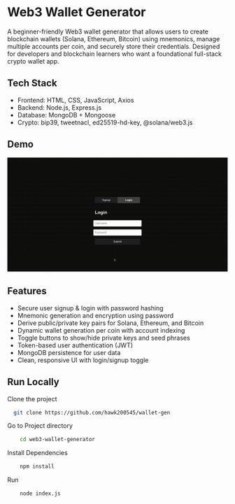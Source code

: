 # Web3 Wallet Generator

A beginner-friendly Web3 wallet generator that allows users to create blockchain wallets (Solana, Ethereum, Bitcoin) using mnemonics, manage multiple accounts per coin, and securely store their credentials. Designed for developers and blockchain learners who want a foundational full-stack crypto wallet app.

## Tech Stack

- Frontend: HTML, CSS, JavaScript, Axios
- Backend: Node.js, Express.js
- Database: MongoDB + Mongoose
- Crypto: bip39, tweetnacl, ed25519-hd-key, @solana/web3.js


## Demo

![Demo](assets/output.gif)

## Features

- Secure user signup & login with password hashing
- Mnemonic generation and encryption using password
- Derive public/private key pairs for Solana, Ethereum, and Bitcoin
- Dynamic wallet generation per coin with account indexing
- Toggle buttons to show/hide private keys and seed phrases
- Token-based user authentication (JWT)
- MongoDB persistence for user data
- Clean, responsive UI with login/signup toggle

## Run Locally

Clone the project

```bash
  git clone https://github.com/hawk200545/wallet-gen
```
Go to Project directory 
```bash
    cd web3-wallet-generator
```
Install Dependencies 
```bash
    npm install
```
Run
```bash
    node index.js
```

